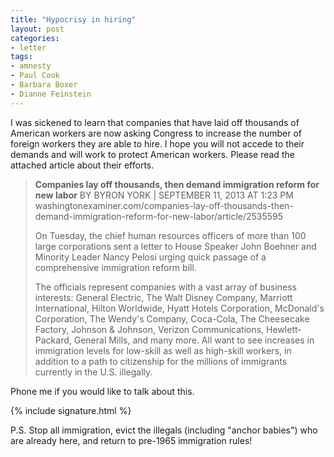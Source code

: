 ```yaml
---
title: "Hypocrisy in hiring"
layout: post
categories:
- letter
tags:
- amnesty
- Paul Cook
- Barbara Boxer
- Dianne Feinstein
---
```


I was sickened to learn that companies that have laid off thousands of American workers are now asking Congress to increase the number of foreign workers they are able to hire. I hope you will not accede to their demands and will work to protect American workers. Please read the attached article about their efforts.

> **Companies lay off thousands, then demand immigration reform for new labor**
> BY BYRON YORK | SEPTEMBER 11, 2013 AT 1:23 PM
> washingtonexaminer.com/companies-lay-off-thousands-then-demand-immigration-reform-for-new-labor/article/2535595
>
> On Tuesday, the chief human resources officers of more than 100 large corporations sent a letter to House Speaker John Boehner and Minority Leader Nancy Pelosi urging quick passage of a comprehensive immigration reform bill.
>
> The officials represent companies with a vast array of business interests: General Electric, The Walt Disney Company, Marriott International, Hilton Worldwide, Hyatt Hotels Corporation, McDonald's Corporation, The Wendy's Company, Coca-Cola, The Cheesecake Factory, Johnson & Johnson, Verizon Communications, Hewlett-Packard, General Mills, and many more. All want to see increases in immigration levels for low-skill as well as high-skill workers, in addition to a path to citizenship for the millions of immigrants currently in the U.S. illegally.

Phone me if you would like to talk about this.

{% include signature.html %}

P.S. Stop all immigration, evict the illegals (including "anchor babies") who are already here, and return to pre-1965 immigration rules!